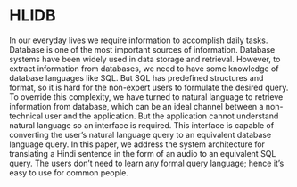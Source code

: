 # HLIDB
In our everyday lives we require information to accomplish daily tasks. Database is one of the most important sources of information. Database systems have been widely used in data storage and retrieval. However, to extract information from databases, we need to have some knowledge of database languages like SQL. But SQL has predefined structures and format, so it is hard for the non-expert users to formulate the desired query. To override this complexity, we have turned to natural language to retrieve information from database, which can be an ideal channel between a non-technical user and the application. But the application cannot understand natural language so an interface is required. This interface is capable of converting the user’s natural language query to an equivalent database language query. In this paper, we address the system architecture for translating a Hindi sentence in the form of an audio to an equivalent SQL query. The users don’t need to learn any formal query language; hence it’s easy to use for common people.

